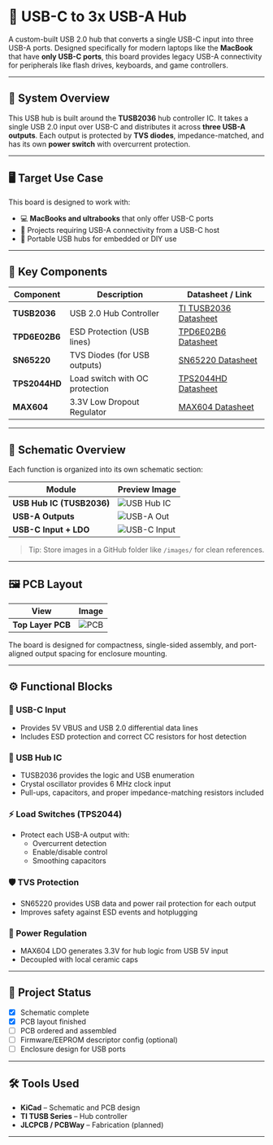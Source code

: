 # 🔌 USB-C to 3x USB-A Hub

A custom-built USB 2.0 hub that converts a single USB-C input into three USB-A ports. Designed specifically for modern laptops like the **MacBook** that have **only USB-C ports**, this board provides legacy USB-A connectivity for peripherals like flash drives, keyboards, and game controllers.

---

## 🧩 System Overview

This USB hub is built around the **TUSB2036** hub controller IC. It takes a single USB 2.0 input over USB-C and distributes it across **three USB-A outputs**. Each output is protected by **TVS diodes**, impedance-matched, and has its own **power switch** with overcurrent protection.

---

## 🖥️ Target Use Case

This board is designed to work with:
- 💻 **MacBooks and ultrabooks** that only offer USB-C ports
- 🧪 Projects requiring USB-A connectivity from a USB-C host
- 🔌 Portable USB hubs for embedded or DIY use

---

## 🧠 Key Components

| Component         | Description                              | Datasheet / Link |
|------------------|------------------------------------------|------------------|
| **TUSB2036**      | USB 2.0 Hub Controller                   | [TI TUSB2036 Datasheet](https://www.ti.com/lit/ds/symlink/tusb2036.pdf) |
| **TPD6E02B6**     | ESD Protection (USB lines)               | [TPD6E02B6 Datasheet](https://www.ti.com/lit/ds/symlink/tpd6e02b6.pdf) |
| **SN65220**       | TVS Diodes (for USB outputs)             | [SN65220 Datasheet](https://www.ti.com/lit/ds/symlink/sn65220.pdf) |
| **TPS2044HD**     | Load switch with OC protection           | [TPS2044HD Datasheet](https://www.ti.com/lit/ds/symlink/tps2044.pdf) |
| **MAX604**        | 3.3V Low Dropout Regulator               | [MAX604 Datasheet](https://datasheets.maximintegrated.com/en/ds/MAX604.pdf) |

---

## 📐 Schematic Overview

Each function is organized into its own schematic section:

| Module            | Preview Image |
|-------------------|---------------|
| **USB Hub IC (TUSB2036)** | ![USB Hub IC](images/USB_HUB_IC.PNG) |
| **USB-A Outputs**         | ![USB-A Out](images/USBA_OUT.PNG) |
| **USB-C Input + LDO**     | ![USB-C Input](images/USBC_input.PNG) |

> Tip: Store images in a GitHub folder like `/images/` for clean references.

---

## 🖼️ PCB Layout

| View | Image |
|------|-------|
| **Top Layer PCB** | ![PCB](images/PCB.PNG) |

The board is designed for compactness, single-sided assembly, and port-aligned output spacing for enclosure mounting.

---

## ⚙️ Functional Blocks

### 🔌 USB-C Input
- Provides 5V VBUS and USB 2.0 differential data lines
- Includes ESD protection and correct CC resistors for host detection

### 🧠 USB Hub IC
- TUSB2036 provides the logic and USB enumeration
- Crystal oscillator provides 6 MHz clock input
- Pull-ups, capacitors, and proper impedance-matching resistors included

### ⚡ Load Switches (TPS2044)
- Protect each USB-A output with:
  - Overcurrent detection
  - Enable/disable control
  - Smoothing capacitors

### 🛡️ TVS Protection
- SN65220 provides USB data and power rail protection for each output
- Improves safety against ESD events and hotplugging

### 🔋 Power Regulation
- MAX604 LDO generates 3.3V for hub logic from USB 5V input
- Decoupled with local ceramic caps

---

## 🚧 Project Status

- [x] Schematic complete  
- [x] PCB layout finished  
- [ ] PCB ordered and assembled  
- [ ] Firmware/EEPROM descriptor config (optional)  
- [ ] Enclosure design for USB ports  

---

## 🛠️ Tools Used

- **KiCad** – Schematic and PCB design
- **TI TUSB Series** – Hub controller
- **JLCPCB / PCBWay** – Fabrication (planned)

---

